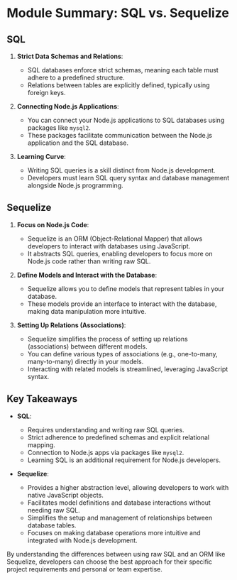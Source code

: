 # Module Summary: SQL vs. Sequelize

## SQL

1. **Strict Data Schemas and Relations**:

   - SQL databases enforce strict schemas, meaning each table must adhere to a predefined structure.
   - Relations between tables are explicitly defined, typically using foreign keys.

2. **Connecting Node.js Applications**:

   - You can connect your Node.js applications to SQL databases using packages like `mysql2`.
   - These packages facilitate communication between the Node.js application and the SQL database.

3. **Learning Curve**:
   - Writing SQL queries is a skill distinct from Node.js development.
   - Developers must learn SQL query syntax and database management alongside Node.js programming.

## Sequelize

1. **Focus on Node.js Code**:

   - Sequelize is an ORM (Object-Relational Mapper) that allows developers to interact with databases using JavaScript.
   - It abstracts SQL queries, enabling developers to focus more on Node.js code rather than writing raw SQL.

2. **Define Models and Interact with the Database**:

   - Sequelize allows you to define models that represent tables in your database.
   - These models provide an interface to interact with the database, making data manipulation more intuitive.

3. **Setting Up Relations (Associations)**:
   - Sequelize simplifies the process of setting up relations (associations) between different models.
   - You can define various types of associations (e.g., one-to-many, many-to-many) directly in your models.
   - Interacting with related models is streamlined, leveraging JavaScript syntax.

## Key Takeaways

- **SQL**:

  - Requires understanding and writing raw SQL queries.
  - Strict adherence to predefined schemas and explicit relational mapping.
  - Connection to Node.js apps via packages like `mysql2`.
  - Learning SQL is an additional requirement for Node.js developers.

- **Sequelize**:
  - Provides a higher abstraction level, allowing developers to work with native JavaScript objects.
  - Facilitates model definitions and database interactions without needing raw SQL.
  - Simplifies the setup and management of relationships between database tables.
  - Focuses on making database operations more intuitive and integrated with Node.js development.

By understanding the differences between using raw SQL and an ORM like Sequelize, developers can choose the best approach for their specific project requirements and personal or team expertise.
